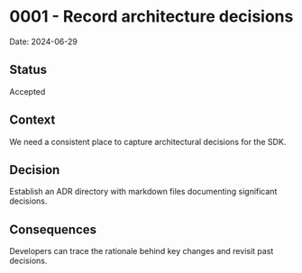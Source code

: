 # 0001 - Record architecture decisions

Date: 2024-06-29

## Status
Accepted

## Context
We need a consistent place to capture architectural decisions for the SDK.

## Decision
Establish an ADR directory with markdown files documenting significant decisions.

## Consequences
Developers can trace the rationale behind key changes and revisit past decisions.
